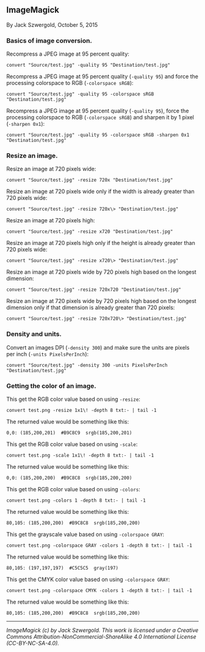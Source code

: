 ## ImageMagick

By Jack Szwergold, October 5, 2015

### Basics of image conversion.

Recompress a JPEG image at 95 percent quality:

	convert "Source/test.jpg" -quality 95 "Destination/test.jpg"

Recompress a JPEG image at 95 percent quality (`-quality 95`) and force the processing colorspace to RGB (`-colorspace sRGB`):

	convert "Source/test.jpg" -quality 95 -colorspace sRGB "Destination/test.jpg"

Recompress a JPEG image at 95 percent quality (`-quality 95`), force the processing colorspace to RGB (`-colorspace sRGB`) and sharpen it by 1 pixel (`-sharpen 0x1`):

	convert "Source/test.jpg" -quality 95 -colorspace sRGB -sharpen 0x1 "Destination/test.jpg"

### Resize an image.

Resize an image at 720 pixels wide:

    convert "Source/test.jpg" -resize 720x "Destination/test.jpg"

Resize an image at 720 pixels wide only if the width is already greater than 720 pixels wide:

    convert "Source/test.jpg" -resize 720x\> "Destination/test.jpg"

Resize an image at 720 pixels high:

    convert "Source/test.jpg" -resize x720 "Destination/test.jpg"

Resize an image at 720 pixels high only if the height is already greater than 720 pixels wide:

    convert "Source/test.jpg" -resize x720\> "Destination/test.jpg"

Resize an image at 720 pixels wide by 720 pixels high based on the longest dimension:

    convert "Source/test.jpg" -resize 720x720 "Destination/test.jpg"

Resize an image at 720 pixels wide by 720 pixels high based on the longest dimension only if that dimension is already greater than 720 pixels:

    convert "Source/test.jpg" -resize 720x720\> "Destination/test.jpg"

### Density and units.

Convert an images DPI (`-density 300`) and make sure the units are pixels per inch (`-units PixelsPerInch`):

    convert "Source/test.jpg" -density 300 -units PixelsPerInch "Destination/test.jpg"

### Getting the color of an image.

This get the RGB color value based on using `-resize`:

    convert test.png -resize 1x1\! -depth 8 txt:- | tail -1

The returned value would be something like this:

    0,0: (185,200,201)  #B9C8C9  srgb(185,200,201)

This get the RGB color value based on using `-scale`:

    convert test.png -scale 1x1\! -depth 8 txt:- | tail -1

The returned value would be something like this:

    0,0: (185,200,200)  #B9C8C8  srgb(185,200,200)

This get the RGB color value based on using `-colors`:

    convert test.png -colors 1 -depth 8 txt:- | tail -1

The returned value would be something like this:

    80,105: (185,200,200)  #B9C8C8  srgb(185,200,200)

This get the grayscale value based on using `-colorspace GRAY`:

    convert test.png -colorspace GRAY -colors 1 -depth 8 txt:- | tail -1

The returned value would be something like this:

    80,105: (197,197,197)  #C5C5C5  gray(197)

This get the CMYK color value based on using `-colorspace GRAY`:

    convert test.png -colorspace CMYK -colors 1 -depth 8 txt:- | tail -1

The returned value would be something like this:

    80,105: (185,200,200)  #B9C8C8  srgb(185,200,200)

***

*ImageMagick (c) by Jack Szwergold. This work is licensed under a Creative Commons Attribution-NonCommercial-ShareAlike 4.0 International License (CC-BY-NC-SA-4.0).*

